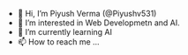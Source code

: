 - 👋 Hi, I’m Piyush Verma (@Piyushv531)
- 👀 I’m interested in Web Developmetn and AI.
- 🌱 I’m currently learning AI
- 📫 How to reach me ...

<!---
piyushv531/piyushv531 is a ✨ special ✨ repository because its `README.md` (this file) appears on your GitHub profile.
You can click the Preview link to take a look at your changes.
--->
